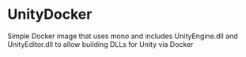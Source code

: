 # UnityDocker
Simple Docker image that uses mono and includes UnityEngine.dll and UnityEditor.dll to allow building DLLs for Unity via Docker
